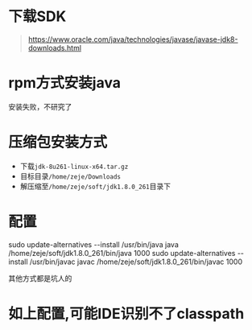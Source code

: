 # 下载SDK

> https://www.oracle.com/java/technologies/javase/javase-jdk8-downloads.html

# rpm方式安装java

安装失败，不研究了

# 压缩包安装方式

* 下载`jdk-8u261-linux-x64.tar.gz`
* 目标目录`/home/zeje/Downloads`
* 解压缩至`/home/zeje/soft/jdk1.8.0_261`目录下

# 配置

sudo update-alternatives --install /usr/bin/java java  /home/zeje/soft/jdk1.8.0_261/bin/java 1000 
sudo update-alternatives --install /usr/bin/javac javac  /home/zeje/soft/jdk1.8.0_261/bin/javac 1000

其他方式都是坑人的

# 如上配置,可能IDE识别不了classpath


